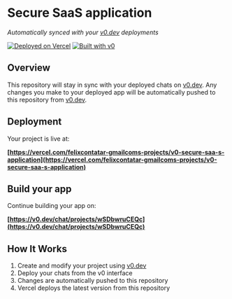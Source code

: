 # Secure SaaS application

*Automatically synced with your [v0.dev](https://v0.dev) deployments*

[![Deployed on Vercel](https://img.shields.io/badge/Deployed%20on-Vercel-black?style=for-the-badge&logo=vercel)](https://vercel.com/felixcontatar-gmailcoms-projects/v0-secure-saa-s-application)
[![Built with v0](https://img.shields.io/badge/Built%20with-v0.dev-black?style=for-the-badge)](https://v0.dev/chat/projects/wSDbwruCEQc)

## Overview

This repository will stay in sync with your deployed chats on [v0.dev](https://v0.dev).
Any changes you make to your deployed app will be automatically pushed to this repository from [v0.dev](https://v0.dev).

## Deployment

Your project is live at:

**[https://vercel.com/felixcontatar-gmailcoms-projects/v0-secure-saa-s-application](https://vercel.com/felixcontatar-gmailcoms-projects/v0-secure-saa-s-application)**

## Build your app

Continue building your app on:

**[https://v0.dev/chat/projects/wSDbwruCEQc](https://v0.dev/chat/projects/wSDbwruCEQc)**

## How It Works

1. Create and modify your project using [v0.dev](https://v0.dev)
2. Deploy your chats from the v0 interface
3. Changes are automatically pushed to this repository
4. Vercel deploys the latest version from this repository